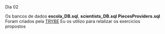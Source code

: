 Dia 02

Os bancos de dados **escola_DB.sql**, **scientists_DB.sql** **PiecesProviders.sql** Foram criados pela  [TRYBE](https://www.betrybe.com/) Eu os utilizo para relalizar os exercicios propostos 